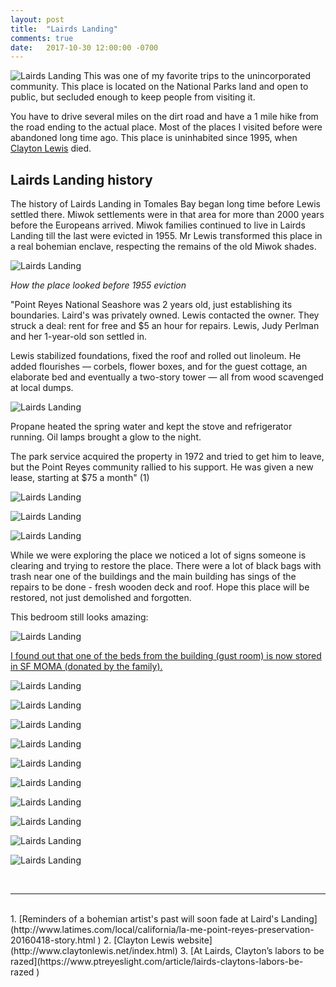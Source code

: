 ```yaml
---
layout: post
title:  "Lairds Landing"
comments: true
date:   2017-10-30 12:00:00 -0700
---
```


![Lairds Landing][lairds1]
This was one of my favorite trips to the unincorporated community. This place is located on the National Parks land and open to public, but secluded enough to keep people from visiting it. 

You have to drive several miles on the dirt road and have a 1 mile hike from the road ending to the actual place.
Most of the places I visited before were abandoned long time ago. This place is uninhabited since 1995, when [Clayton Lewis](http://www.claytonlewis.net/index.html) died.

<h2>Lairds Landing history</h2>

The history of Lairds Landing in Tomales Bay began long time before Lewis settled there. Miwok settlements were in that area for more than 2000 years before the Europeans arrived. Miwok families continued to live in Lairds Landing till the last were evicted in 1955. Mr Lewis transformed this place in a real bohemian enclave, respecting the remains of the old Miwok shades.

![Lairds Landing][lairds2]

<i>How the place looked before 1955 eviction</i>

"Point Reyes National Seashore was 2 years old, just establishing its boundaries. Laird's was privately owned. Lewis contacted the owner. They struck a deal: rent for free and $5 an hour for repairs. Lewis, Judy Perlman and her 1-year-old son settled in.

Lewis stabilized foundations, fixed the roof and rolled out linoleum. He added flourishes — corbels, flower boxes, and for the guest cottage, an elaborate bed and eventually a two-story tower — all from wood scavenged at local dumps.

![Lairds Landing][lairds17]

Propane heated the spring water and kept the stove and refrigerator running. Oil lamps brought a glow to the night.

The park service acquired the property in 1972 and tried to get him to leave, but the Point Reyes community rallied to his support. He was given a new lease, starting at $75 a month" (1)

![Lairds Landing][lairds3]

![Lairds Landing][lairds4]

![Lairds Landing][lairds5]

While we were exploring the place we noticed a lot of signs someone is clearing and trying to restore the place. There were a lot of black bags with trash near one of the buildings and the main building has sings of the repairs to be done - fresh wooden deck and roof. Hope this place will be restored, not just demolished and forgotten.

This bedroom still looks amazing:

![Lairds Landing][lairds6]

[I found out that one of the beds from the building (gust room) is now stored in SF MOMA (donated by the family).](https://www.sfmoma.org/artist/Clayton_Lewis)

![Lairds Landing][lairds7]

![Lairds Landing][lairds8]

![Lairds Landing][lairds9]

![Lairds Landing][lairds10]

![Lairds Landing][lairds11]

![Lairds Landing][lairds12]

![Lairds Landing][lairds13]

![Lairds Landing][lairds14]

![Lairds Landing][lairds15]

![Lairds Landing][lairds16]


<br>

***
<br>
1. [Reminders of a bohemian artist's past will soon fade at Laird's Landing](http://www.latimes.com/local/california/la-me-point-reyes-preservation-20160418-story.html )
2. [Clayton Lewis website](http://www.claytonlewis.net/index.html)
3. [At Lairds, Clayton’s labors to be razed](https://www.ptreyeslight.com/article/lairds-claytons-labors-be-razed )

[lairds1]: {{site.url}}/assets/img/30102017-Lairds/30102017-Lairds15.jpg "Lairds landing view"
[lairds2]: {{site.url}}/assets/img/30102017-Lairds/30102017-Lairds16.jpg "Lairds landing view"
[lairds3]: {{site.url}}/assets/img/30102017-Lairds/30102017-Lairds1.jpg "Lairds landing view"
[lairds4]: {{site.url}}/assets/img/30102017-Lairds/30102017-Lairds2.jpg "Lairds landing view"
[lairds5]: {{site.url}}/assets/img/30102017-Lairds/30102017-Lairds3.jpg "Lairds landing view"
[lairds6]: {{site.url}}/assets/img/30102017-Lairds/30102017-Lairds8.jpg "Lairds landing view"
[lairds7]: {{site.url}}/assets/img/30102017-Lairds/30102017-Lairds4.jpg "Lairds landing view"
[lairds8]: {{site.url}}/assets/img/30102017-Lairds/30102017-Lairds5.jpg "Lairds landing view"
[lairds9]: {{site.url}}/assets/img/30102017-Lairds/30102017-Lairds6.jpg "Lairds landing view"
[lairds10]: {{site.url}}/assets/img/30102017-Lairds/30102017-Lairds7.jpg "Lairds landing view"
[lairds11]: {{site.url}}/assets/img/30102017-Lairds/30102017-Lairds9.jpg "Lairds landing view"
[lairds12]: {{site.url}}/assets/img/30102017-Lairds/30102017-Lairds10.jpg "Lairds landing view"
[lairds13]: {{site.url}}/assets/img/30102017-Lairds/30102017-Lairds11.jpg "Lairds landing view"
[lairds14]: {{site.url}}/assets/img/30102017-Lairds/30102017-Lairds12.jpg "Lairds landing view"
[lairds15]: {{site.url}}/assets/img/30102017-Lairds/30102017-Lairds13.jpg "Lairds landing view"
[lairds16]: {{site.url}}/assets/img/30102017-Lairds/30102017-Lairds14.jpg "Lairds landing view"
[lairds17]: {{site.url}}/assets/img/30102017-Lairds/30102017-Lairds17.jpg "Lairds landing view"






